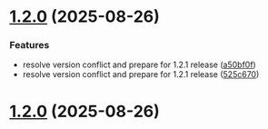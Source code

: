 # [1.2.0](https://github.com/nestjs-labs/nestjs-pino-extra/compare/v1.1.2...v1.2.0) (2025-08-26)


### Features

* resolve version conflict and prepare for 1.2.1 release ([a50bf0f](https://github.com/nestjs-labs/nestjs-pino-extra/commit/a50bf0fd73a7a9e4eeaaffc015705652768e5179))
* resolve version conflict and prepare for 1.2.1 release ([525c670](https://github.com/nestjs-labs/nestjs-pino-extra/commit/525c67077b52d7c272a85b1259fd4821a90ffb9e))

# [1.2.0](https://github.com/nestjs-labs/nestjs-pino-extra/compare/v1.1.2...v1.2.0) (2025-08-26)
